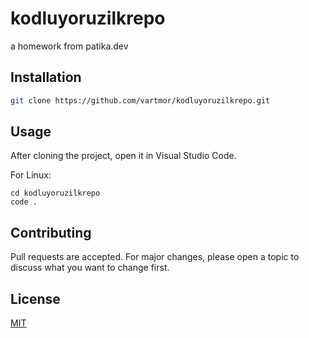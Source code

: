 # kodluyoruzilkrepo
a homework from patika.dev



## Installation


```bash
git clone https://github.com/vartmor/kodluyoruzilkrepo.git
```

## Usage

After cloning the project, open it in Visual Studio Code.

For Linux:
```linux
cd kodluyoruzilkrepo
code .
```

## Contributing
Pull requests are accepted. For major changes, please open a topic to discuss what you want to change first.


## License
[MIT](https://choosealicense.com/licenses/mit/)